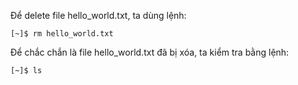 Để delete file hello\_world.txt, ta dùng lệnh:

```
[~]$ rm hello_world.txt
```

Để chắc chắn là file hello\_world.txt đã bị xóa, ta kiểm tra bằng lệnh:

```
[~]$ ls
```



